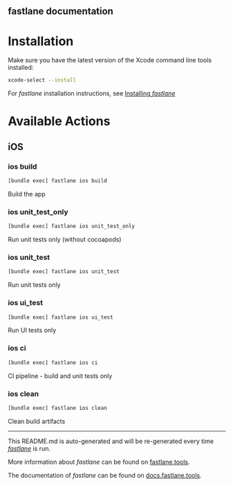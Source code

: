 fastlane documentation
----

# Installation

Make sure you have the latest version of the Xcode command line tools installed:

```sh
xcode-select --install
```

For _fastlane_ installation instructions, see [Installing _fastlane_](https://docs.fastlane.tools/#installing-fastlane)

# Available Actions

## iOS

### ios build

```sh
[bundle exec] fastlane ios build
```

Build the app

### ios unit_test_only

```sh
[bundle exec] fastlane ios unit_test_only
```

Run unit tests only (without cocoapods)

### ios unit_test

```sh
[bundle exec] fastlane ios unit_test
```

Run unit tests only

### ios ui_test

```sh
[bundle exec] fastlane ios ui_test
```

Run UI tests only

### ios ci

```sh
[bundle exec] fastlane ios ci
```

CI pipeline - build and unit tests only

### ios clean

```sh
[bundle exec] fastlane ios clean
```

Clean build artifacts

----

This README.md is auto-generated and will be re-generated every time [_fastlane_](https://fastlane.tools) is run.

More information about _fastlane_ can be found on [fastlane.tools](https://fastlane.tools).

The documentation of _fastlane_ can be found on [docs.fastlane.tools](https://docs.fastlane.tools).

